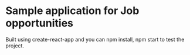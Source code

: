 # Sample application for Job opportunities
Built using create-react-app and you can npm install, npm start to test the project.
